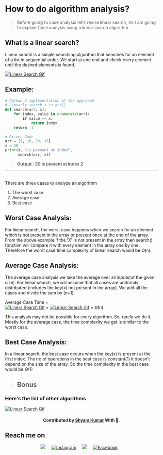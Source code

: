 # How to do algorithm analysis?
>Before going to case analysis let's revise linear search, As I am going to explain Case analysis using a linear search algorithm.
## What is a linear search?
Linear search is a simple searching algorithm that searches for an element of a list in sequential order. We start at one end and check every element until the desired elements is found.

<a target="_blank" rel="noopener noreferrer" href="#"><img src="https://www.tutorialspoint.com/data_structures_algorithms/images/linear_search.gif" alt="Linear Search Gif" style="max-width:100%;"></a>

## Example:
```python
# Python 3 implementation of the approach 
# Linearly search x in arr[]
def search(arr, x): 
    for index, value in enumerate(arr): 
        if value == x: 
            return index 
    return -1
 
# Driver Code 
arr = [1, 10, 30, 15] 
x = 30
print(x, "is present at index", 
      search(arr, x))
```
><b>Output : 30 is present at index 2</b>
 <hr><br>
 There are three cases to analyze an algorithm
 
 1. The worst case
 2. Average case
 3. Best case
 
 ## Worst Case Analysis:
 
For linear search, the worst case happens when we search for an element which is not present in the array or present once at the end of the array. From the above example if the 'X' is not present in the array then search() function will compare it with every element in the array one by one. Therefore the worst case time complexity of linear search would be O(n). 
 
 ## Average Case Analysis:
 
 The average case analysis we take the average over all inputs(of the given size). For linear search, we will assume that all cases are uniformly distributed (includes the key(x) not present in the array). We add all the cases and divide the sum by (n+1).


Average Case Time =  
<a target="_blank" rel="noopener noreferrer" href="#"><img src="https://media.geeksforgeeks.org/wp-content/cdn-uploads/analysis1.png" alt="Linear Search Gif" style="max-width:100%;"></a>
= <a target="_blank" rel="noopener noreferrer" href="#"><img src="https://media.geeksforgeeks.org/wp-content/cdn-uploads/analysis2.png" alt="Linear Search Gif" style="max-width:100%;"></a> 
= Θ(n) 

This analysis may not be possible for every algorithm. So, rarely we do it. Mostly for the average case, the time complexity we get is similar to the worst case.

## Best Case Analysis:
In a linear search, the best case occurs when the key(x) is present at the first index. The no of operations in the best case is constant(1) it doesn't depend on the size of the array. So the time complexity in the best case would be Θ(1)

> ## Bonus
### Here's the list of other algorithms
<a target="_blank" rel="noopener noreferrer" href="#"><img src="https://www.researchgate.net/profile/Jehad_Hammad3/publication/274640372/figure/tbl1/AS:391828730859523@1470430657128/Summary-of-the-best-case-average-case-and-worst-case2.png" alt="Linear Search Gif" style="max-width:100%;"></a>

<h4 align="center">Contributed by <a href="https://github.com/ShyamKumar1">Shyam Kumar</a> With 💜.</h4> 

## Reach me on
<p align='center'>
  <a href="https://www.linkedin.com/in/shyam-kumar-9b9841157/"><img src="https://img.shields.io/badge/linkedin-%230077B5.svg?&style=for-the-badge&logo=linkedin&logoColor=white" /></a>&nbsp;&nbsp;&nbsp;&nbsp;
  <a href="https://www.instagram.com/_smiling_storm_/" target="_blank"><img src="https://img.shields.io/badge/Instagram-%23E4405F.svg?&style=for-the-badge&logo=instagram&logoColor=white" alt="Instagram"></a>&nbsp;&nbsp;&nbsp;&nbsp;
  <a href="mailto:shyam.ceolife@gmail.com?subject=Olá%20Punit"><img src="https://img.shields.io/badge/gmail-%23D14836.svg?&style=for-the-badge&logo=gmail&logoColor=white" /></a>&nbsp;&nbsp;&nbsp;&nbsp;
  <a href="https://www.facebook.com/shyam.george15/" target="_blank"><img src="https://img.shields.io/badge/Facebook-%231877F2.svg?&style=for-the-badge&logo=facebook&logoColor=white" alt="Facebook"></a>&nbsp;&nbsp;&nbsp;&nbsp;
</p>

